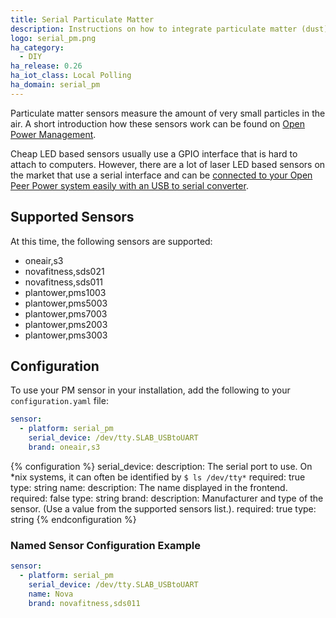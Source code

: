 ```yaml
---
title: Serial Particulate Matter
description: Instructions on how to integrate particulate matter (dust) sensors with Open Peer Power.
logo: serial_pm.png
ha_category:
  - DIY
ha_release: 0.26
ha_iot_class: Local Polling
ha_domain: serial_pm
---
```


Particulate matter sensors measure the amount of very small particles in the air. A short introduction how these sensors work can be found on [Open Power Management](https://www.open-homeautomation.com/2016/07/19/measuring-air-quality/).

Cheap LED based sensors usually use a GPIO interface that is hard to attach to computers. However, there are a lot of laser LED based sensors on the market that use a serial interface and can be [connected to your Open Peer Power system easily with an USB to serial converter](https://www.open-homeautomation.com/2016/07/20/connecting-an-particulate-matter-sensor-to-your-pc-or-mac/).

## Supported Sensors

At this time, the following sensors are supported:

* oneair,s3
* novafitness,sds021
* novafitness,sds011
* plantower,pms1003
* plantower,pms5003
* plantower,pms7003
* plantower,pms2003
* plantower,pms3003

## Configuration

To use your PM sensor in your installation, add the following to your `configuration.yaml` file:

```yaml
sensor:
  - platform: serial_pm
    serial_device: /dev/tty.SLAB_USBtoUART
    brand: oneair,s3
```

{% configuration %}
serial_device:
  description: The serial port to use. On *nix systems, it can often be identified by `$ ls /dev/tty*`
  required: true
  type: string
name:
  description: The name displayed in the frontend.
  required: false
  type: string
brand:
  description: Manufacturer and type of the sensor. (Use a value from the supported sensors list.).
  required: true
  type: string
{% endconfiguration %}

### Named Sensor Configuration Example

```yaml
sensor:
  - platform: serial_pm
    serial_device: /dev/tty.SLAB_USBtoUART
    name: Nova
    brand: novafitness,sds011
```
